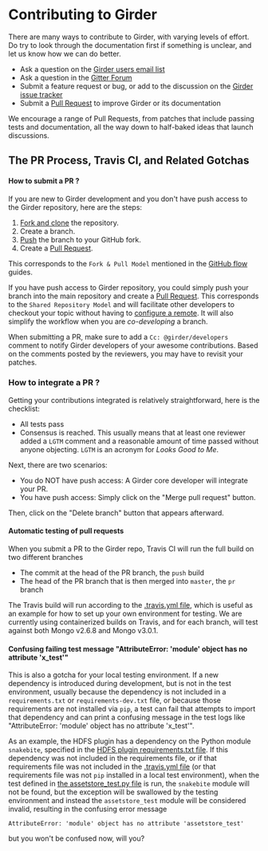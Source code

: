 Contributing to Girder
======================

There are many ways to contribute to Girder, with varying levels of effort.  Do try to
look through the documentation first if something is unclear, and let us know how we can
do better.

  * Ask a question on the [Girder users email list](http://public.kitware.com/mailman/listinfo/girder-users)
  * Ask a question in the [Gitter Forum](https://gitter.im/girder/girder)
  * Submit a feature request or bug, or add to the discussion on the [Girder issue tracker](https://github.com/girder/girder/issues)
  * Submit a [Pull Request](https://github.com/girder/girder/pulls) to improve Girder or its documentation

We encourage a range of Pull Requests, from patches that include passing tests and
documentation, all the way down to half-baked ideas that launch discussions.

The PR Process, Travis CI, and Related Gotchas
----------------------------------------------

#### How to submit a PR ?

If you are new to Girder development and you don't have push access to the Girder
repository, here are the steps:

1. [Fork and clone](https://help.github.com/articles/fork-a-repo/) the repository.
3. Create a branch.
4. [Push](https://help.github.com/articles/pushing-to-a-remote/) the branch to your GitHub fork.
5. Create a [Pull Request](https://github.com/girder/girder/pulls).

This corresponds to the `Fork & Pull Model` mentioned in the [GitHub flow](https://guides.github.com/introduction/flow/index.html)
guides.

If you have push access to Girder repository, you could simply push your branch
into the main repository and create a [Pull Request](https://github.com/girder/girder/pulls). This corresponds to the
`Shared Repository Model` and will facilitate other developers to checkout your
topic without having to [configure a remote](https://help.github.com/articles/configuring-a-remote-for-a-fork/).
It will also simplify the workflow when you are _co-developing_ a branch.

When submitting a PR, make sure to add a `Cc: @girder/developers` comment to notify Girder
developers of your awesome contributions. Based on the
comments posted by the reviewers, you may have to revisit your patches.

### How to integrate a PR ?

Getting your contributions integrated is relatively straightforward, here
is the checklist:

* All tests pass
* Consensus is reached. This usually means that at least one reviewer added a `LGTM` comment
and a reasonable amount of time passed without anyone objecting. `LGTM` is an
acronym for _Looks Good to Me_.

Next, there are two scenarios:
* You do NOT have push access: A Girder core developer will integrate your PR.
* You have push access: Simply click on the "Merge pull request" button.

Then, click on the "Delete branch" button that appears afterward.

#### Automatic testing of pull requests

When you submit a PR to the Girder repo, Travis CI will run the full build on two different branches

  * The commit at the head of the PR branch, the `push` build
  * The head of the PR branch that is then merged into `master`, the `pr` branch

The Travis build will run according to the [.travis.yml file](/.travis.yml), which is
useful as an example for how to set up your own environment for testing.  We are currently
using containerized builds on Travis, and for each branch, will test against both Mongo
v2.6.8 and Mongo v3.0.1.

#### Confusing failing test message "AttributeError: 'module' object has no attribute 'x_test'"

This is also a gotcha for your local testing environment.  If a new dependency is
introduced during development, but is not in the test environment, usually because the
dependency is not included in a `requirements.txt` or `requirements-dev.txt` file, or
because those requirements are not installed via `pip`, a test can fail that attempts to
import that dependency and can print a confusing message in the test logs like
"AttributeError: 'module' object has no attribute 'x_test'".

As an example, the HDFS plugin has a dependency on the Python module `snakebite`,
specified in the
[HDFS plugin requirements.txt file](https://github.com/girder/girder/blob/master/plugins/hdfs_assetstore/requirements.txt).
If this dependency was not included in the requirements file, or if that requirements file
was not included in the [.travis.yml file](/.travis.yml) (or that requirements file was
not `pip` installed in a local test environment), when the test defined in
[the assetstore_test.py file](https://github.com/girder/girder/blob/master/plugins/hdfs_assetstore/plugin_tests/assetstore_test.py#L27-L28)
is run, the `snakebite` module will not be found, but the exception will be swallowed by
the testing environment and instead the `assetstore_test` module will be considered
invalid, resulting in the confusing error message

    AttributeError: 'module' object has no attribute 'assetstore_test'

but you won't be confused now, will you?
